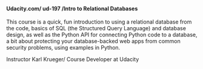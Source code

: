 #### Udacity.com/ ud-197 /Intro to Relational Databases

This course is a quick, fun introduction to using a relational database from the code, basics of SQL (the Structured Query Language) and database design, as well as the Python API for connecting Python code to a database, a bit about protecting your database-backed web apps from common security problems, using examples in Python.

Instructor Karl Krueger/ Course Developer at Udacity